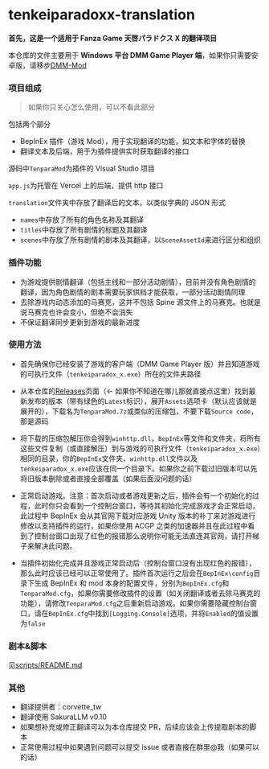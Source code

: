# tenkeiparadoxx-translation

**首先，这是一个适用于 Fanza Game 天啓パラドクス X 的翻译项目**

本仓库的文件主要用于 **Windows 平台 DMM Game Player 端**，如果你只需要安卓版，请移步[DMM-Mod](https://github.com/anosu/DMM-Mod)

### 项目组成

> 如果你只关心怎么使用，可以不看此部分

包括两个部分

-   BepInEx 插件（游戏 Mod），用于实现翻译的功能，如文本和字体的替换
-   翻译文本及后端，用于为插件提供实时获取翻译的接口

源码中`TenparaMod`为插件的 Visual Studio 项目

`app.js`为托管在 Vercel 上的后端，提供 http 接口

`translation`文件夹中存放了翻译后的文本，以类似字典的 JSON 形式

-   `names`中存放了所有的角色名称及其翻译
-   `titles`中存放了所有剧情的标题及其翻译
-   `scenes`中存放了所有剧情的剧本及其翻译，以`SceneAssetId`来进行区分和组织

### 插件功能

-   为游戏提供剧情翻译（包括主线和一部分活动剧情），目前并没有角色剧情的翻译，因为角色剧情的剧本需要玩家供档才能获取，一部分活动剧情同理
-   去除游戏内动态添加的马赛克，这并不包括 Spine 源文件上的马赛克。也就是说马赛克也许会变小，但绝不会消失
-   不保证翻译同步更新到游戏的最新进度

### 使用方法

-   首先确保你已经安装了游戏的客户端（DMM Game Player 版）并且知道游戏的可执行文件（`tenkeiparadox_x.exe`）所在的文件夹路径

-   从本仓库的[Releases](https://github.com/anosu/tenkeiparadoxx-translation/releases)页面（← 如果你不知道在哪儿那就直接点这里）找到最新发布的版本（带有绿色的`Latest`标识），展开`Assets`选项卡（默认应该就是展开的），下载名为`TenparaMod.7z`或类似的压缩包，不要下载`Source code`，那是源码

-   将下载的压缩包解压你会得到`winhttp.dll`，`BepInEx`等文件和文件夹，将所有这些文件复制（或直接解压）到与游戏的可执行文件（`tenkeiparadox_x.exe`）相同的目录，你的`BepInEx`文件夹、`winhttp.dll`文件以及`tenkeiparadox_x.exe`应该在同一个目录下。如果你之前下载过旧版本可以先将旧版本删除或者直接全部覆盖（如果后面没问题的话）

-   正常启动游戏。注意：首次启动或者游戏更新之后，插件会有一个初始化的过程，此时你只会看到一个控制台窗口，等待其初始化完成游戏才会正常启动，此过程中 BepInEx 会从其官网下载对应游戏 Unity 版本的补丁来对游戏进行修改以支持插件的运行，如果你使用 ACGP 之类的加速器并且在此过程中看到了控制台窗口出现了红色的报错那么说明你可能无法直连其官网，请打开梯子来解决此问题。

-   当插件初始化完成并且游戏正常启动后（控制台窗口没有出现红色的报错），那么此时应该已经可以正常使用了。插件首次运行之后会在`BepInEx\config`目录下生成 BepInEx 和 mod 本身的配置文件，分别为`BepInEx.cfg`和`TenparaMod.cfg`，如果你需要修改插件的设置（如关闭翻译或者去除马赛克的功能），请修改`TenparaMod.cfg`之后重新启动游戏。如果你需要隐藏控制台窗口，请在`BepInEx.cfg`中找到`[Logging.Console]`选项，并将`Enabled`的值设置为`false`

### 剧本&脚本

见[scripts/README.md](https://github.com/anosu/tenkeiparadoxx-translation/tree/main/scripts)

### 其他

-   翻译提供者：corvette_tw
-   翻译使用 SakuraLLM v0.10
-   如果想补充或修正翻译可以为本仓库提交 PR，后续应该会上传提取剧本的脚本
-   正常使用过程中如果遇到问题可以提交 issue 或者直接在群里@我（如果可以的话）
